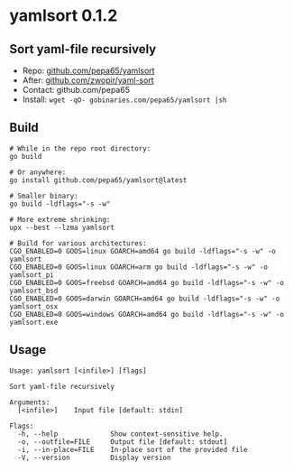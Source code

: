 # yamlsort 0.1.2

## Sort yaml-file recursively
* Repo: [github.com/pepa65/yamlsort](https://github.com/pepa65/yamlsort)
* After: [github.com/zwopir/yaml-sort](https://github.com/zwopir/yaml-sort)
* Contact: github.com/pepa65
* Install: `wget -qO- gobinaries.com/pepa65/yamlsort |sh`

## Build
```shell
# While in the repo root directory:
go build

# Or anywhere:
go install github.com/pepa65/yamlsort@latest

# Smaller binary:
go build -ldflags="-s -w"

# More extreme shrinking:
upx --best --lzma yamlsort

# Build for various architectures:
CGO_ENABLED=0 GOOS=linux GOARCH=amd64 go build -ldflags="-s -w" -o yamlsort
CGO_ENABLED=0 GOOS=linux GOARCH=arm go build -ldflags="-s -w" -o yamlsort_pi
CGO_ENABLED=0 GOOS=freebsd GOARCH=amd64 go build -ldflags="-s -w" -o yamlsort_bsd
CGO_ENABLED=0 GOOS=darwin GOARCH=amd64 go build -ldflags="-s -w" -o yamlsort_osx
CGO_ENABLED=0 GOOS=windows GOARCH=amd64 go build -ldflags="-s -w" -o yamlsort.exe
```

## Usage
```
Usage: yamlsort [<infile>] [flags]

Sort yaml-file recursively

Arguments:
  [<infile>]    Input file [default: stdin]

Flags:
  -h, --help             Show context-sensitive help.
  -o, --outfile=FILE     Output file [default: stdout]
  -i, --in-place=FILE    In-place sort of the provided file
  -V, --version          Display version
```
